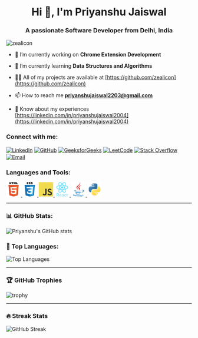 <h1 align="center">Hi 👋, I'm Priyanshu Jaiswal</h1>
<h3 align="center">A passionate Software Developer from Delhi, India</h3>

<p align="left"> <img src="https://komarev.com/ghpvc/?username=zealicon&label=Profile%20views&color=0e75b6&style=flat" alt="zealicon" /> </p>

- 🔭 I’m currently working on **Chrome Extension Development**

- 🌱 I’m currently learning **Data Structures and Algorithms**

- 👨‍💻 All of my projects are available at [https://github.com/zealicon](https://github.com/zealicon)

- 📫 How to reach me **priyanshujaiswal2203@gmail.com**

- 📄 Know about my experiences [https://linkedin.com/in/priyanshujaiswal2004](https://linkedin.com/in/priyanshujaiswal2004)

<h3 align="left">Connect with me:</h3>
<p align="left">
<a href="https://linkedin.com/in/priyanshujaiswal2004" target="blank"><img align="center" src="https://cdn.jsdelivr.net/npm/simple-icons@v3/icons/linkedin.svg" alt="LinkedIn" height="30" width="40" /></a>
<a href="https://github.com/zealicon" target="blank"><img align="center" src="https://cdn.jsdelivr.net/npm/simple-icons@v3/icons/github.svg" alt="GitHub" height="30" width="40" /></a>
<a href="https://www.geeksforgeeks.org/user/zealicon2004/" target="blank"><img align="center" src="https://cdn.jsdelivr.net/npm/simple-icons@v3/icons/geeksforgeeks.svg" alt="GeeksforGeeks" height="30" width="40" /></a>
<a href="https://leetcode.com/u/zealicon2004/" target="blank"><img align="center" src="https://cdn.jsdelivr.net/npm/simple-icons@v3/icons/leetcode.svg" alt="LeetCode" height="30" width="40" /></a>
<a href="https://stackoverflow.com/users/25349586/zealicon2004" target="blank"><img align="center" src="https://cdn.jsdelivr.net/npm/simple-icons@v3/icons/stackoverflow.svg" alt="Stack Overflow" height="30" width="40" /></a>
<a href="mailto:priyanshujaiswal2203@gmail.com" target="blank"><img align="center" src="https://cdn.jsdelivr.net/npm/simple-icons@v3/icons/gmail.svg" alt="Email" height="30" width="40" /></a>
</p>


<h3 align="left">Languages and Tools:</h3>
<p align="left"> 
<a href="https://www.w3.org/html/" target="_blank"> <img src="https://raw.githubusercontent.com/devicons/devicon/master/icons/html5/html5-original-wordmark.svg" alt="html5" width="40" height="40"/> </a> 
<a href="https://www.w3schools.com/css/" target="_blank"> <img src="https://raw.githubusercontent.com/devicons/devicon/master/icons/css3/css3-original-wordmark.svg" alt="css3" width="40" height="40"/> </a> 
<a href="https://developer.mozilla.org/en-US/docs/Web/JavaScript" target="_blank"> <img src="https://raw.githubusercontent.com/devicons/devicon/master/icons/javascript/javascript-original.svg" alt="javascript" width="40" height="40"/> </a> 
<a href="https://reactjs.org/" target="_blank"> <img src="https://raw.githubusercontent.com/devicons/devicon/master/icons/react/react-original-wordmark.svg" alt="react" width="40" height="40"/> </a> 
<a href="https://www.java.com" target="_blank"> <img src="https://raw.githubusercontent.com/devicons/devicon/master/icons/java/java-original.svg" alt="java" width="40" height="40"/> </a> 
<a href="https://www.python.org" target="_blank"> <img src="https://raw.githubusercontent.com/devicons/devicon/master/icons/python/python-original.svg" alt="python" width="40" height="40"/> </a> 
</p>

---

### 📊 GitHub Stats:
![Priyanshu's GitHub stats](https://github-readme-stats.vercel.app/api?username=zealicon&show_icons=true&theme=radical)

### 🚀 Top Languages:
![Top Languages](https://github-readme-stats.vercel.app/api/top-langs/?username=zealicon&layout=compact&theme=radical)

---

### 🏆 GitHub Trophies
![trophy](https://github-profile-trophy.vercel.app/?username=zealicon&theme=onedark)

---

### 🔥 Streak Stats
![GitHub Streak](https://github-readme-streak-stats.herokuapp.com/?user=zealicon&theme=radical)

